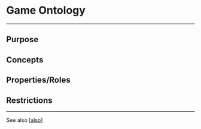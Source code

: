 # Game Ontology

---


## Purpose

## Concepts
## Properties/Roles
## Restrictions







---
See also [[also]()]





